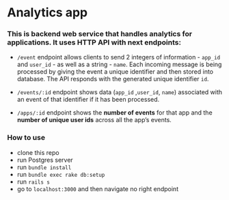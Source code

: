 # Analytics app

### This is backend web service that handles analytics for applications. It uses HTTP API with next endpoints:

- `/event` endpoint allows clients to send 2 integers of information - `app_id` and `user_id` - as well as a string - `name`. Each incoming message is being processed by giving the event a unique identifier and then stored into database. The API responds with the generated unique identifier `id`.

- `/events/:id` endpoint shows data (`app_id` ,`user_id`, `name`) associated with an event of that identifier if it has been processed.

- `/apps/:id` endpoint shows the **number of events** for that app and the **number of unique user ids** across all the app’s events.

### How to use

- clone this repo
- run Postgres server
- run `bundle install`
- run `bundle exec rake db:setup`
- run `rails s`
- go to `localhost:3000` and then navigate no right endpoint